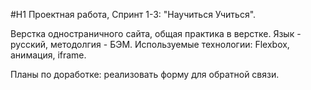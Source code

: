 #H1 Проектная работа, Спринт 1-3: "Научиться Учиться".

Верстка одностраничного сайта, общая практика в верстке.
Язык - русский, методолгия - БЭМ.
Используемые технологии: Flexbox, анимация, iframe.

Планы по доработке: реализовать форму для обратной связи.
